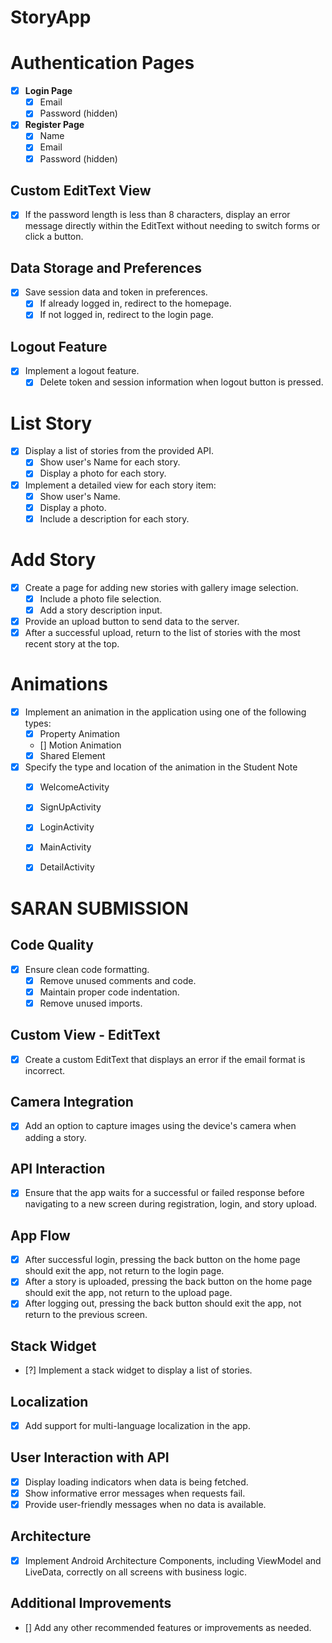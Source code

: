 # StoryApp

# Authentication Pages
- [x] **Login Page**
  - [x] Email
  - [x] Password (hidden)

- [x] **Register Page**
  - [x] Name
  - [x] Email
  - [x] Password (hidden)

## Custom EditText View
  - [x] If the password length is less than 8 characters, display an error message directly within the 
        EditText without needing to switch forms or click a button.

## Data Storage and Preferences
- [x] Save session data and token in preferences.
  - [x] If already logged in, redirect to the homepage.
  - [x] If not logged in, redirect to the login page.

## Logout Feature
- [x] Implement a logout feature.
  - [x] Delete token and session information when logout button is pressed.

# List Story
- [x] Display a list of stories from the provided API.
  - [x] Show user's Name for each story.
  - [x] Display a photo for each story.
- [x] Implement a detailed view for each story item:
  - [x] Show user's Name.
  - [x] Display a photo.
  - [x] Include a description for each story.

# Add Story
- [x] Create a page for adding new stories with gallery image selection.
  - [x] Include a photo file selection.
  - [x] Add a story description input.
- [x] Provide an upload button to send data to the server.
- [x] After a successful upload, return to the list of stories with the most recent story at the top.

# Animations
- [x] Implement an animation in the application using one of the following types:
  - [x] Property Animation
  - [] Motion Animation
  - [x] Shared Element
- [x] Specify the type and location of the animation in the Student Note
  - [x] WelcomeActivity
  - [x] SignUpActivity
  - [x] LoginActivity
  - [x] MainActivity
  - [x] DetailActivity


# SARAN SUBMISSION
## Code Quality

- [x] Ensure clean code formatting.
  - [x] Remove unused comments and code.
  - [x] Maintain proper code indentation.
  - [x] Remove unused imports.

## Custom View - EditText

- [x] Create a custom EditText that displays an error if the email format is incorrect.

## Camera Integration

- [x] Add an option to capture images using the device's camera when adding a story.

## API Interaction

- [x] Ensure that the app waits for a successful or failed response before navigating to a new screen during registration, login, and story upload.

## App Flow

- [x] After successful login, pressing the back button on the home page should exit the app, not return to the login page.
- [x] After a story is uploaded, pressing the back button on the home page should exit the app, not return to the upload page.
- [x] After logging out, pressing the back button should exit the app, not return to the previous screen.

## Stack Widget

- [?] Implement a stack widget to display a list of stories.

## Localization

- [x] Add support for multi-language localization in the app.

## User Interaction with API

- [x] Display loading indicators when data is being fetched.
- [x] Show informative error messages when requests fail.
- [x] Provide user-friendly messages when no data is available.

## Architecture

- [x] Implement Android Architecture Components, including ViewModel and LiveData, correctly on all screens with business logic.

## Additional Improvements

- [] Add any other recommended features or improvements as needed.
